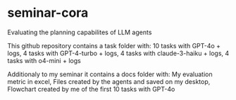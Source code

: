 # seminar-cora
Evaluating the planning capabilites of LLM agents

This github repository contains a task folder with:
10 tasks with GPT-4o + logs, 4 tasks with GPT-4-turbo + logs, 4 tasks with claude-3-haiku + logs, 4 tasks with o4-mini + logs

Additionaly to my seminar it contains a docs folder with:
My evaluation metric in excel, Files created by the agents and saved on my desktop, Flowchart created by me of the first 10 tasks with GPT-4o

